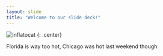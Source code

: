 ```yaml
---
layout: slide
title: "Welcome to our slide deck!"
---
```


![inflatocat](https://octodex.github.com/images/inflatocat.png)
{: .center}

Florida is way too hot, Chicago was hot last weekend though
